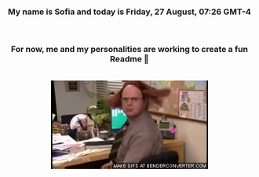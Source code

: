 


<div align="center">
<h3 >My name is Sofia and today is Friday, 27 August, 07:26 GMT-4</h3><br>
<h3 >For now, me and my personalities are working to create a fun Readme 👋
</h3><br>
<img src='img/dwight.gif' alt='working...'/>
</div>
